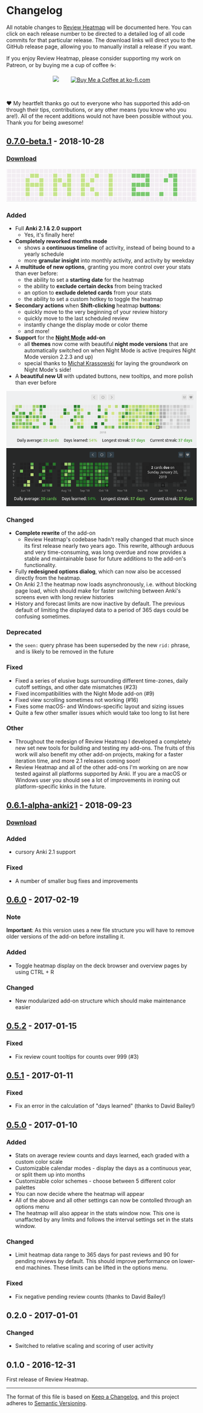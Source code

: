 # Changelog

All notable changes to [Review Heatmap](https://ankiweb.net/shared/info/1771074083) will be documented here. You can click on each release number to be directed to a detailed log of all code commits for that particular release. The download links will direct you to the GitHub release page, allowing you to manually install a release if you want.

If you enjoy Review Heatmap, please consider supporting my work on Patreon, or by buying me a cup of coffee :coffee::

<center><a href="https://patreon.com/glutanimate"><img src="https://glutanimate.com/logos/patreon_button.svg" height="48px"></a> <a href='https://ko-fi.com/X8X0L4YV' target='_blank'><img height='48px' style='border:0px;height:48px;margin-left:2em;' src='https://az743702.vo.msecnd.net/cdn/kofi2.png?v=0' border='0' alt='Buy Me a Coffee at ko-fi.com' /></a></center>

&nbsp;

:heart: My heartfelt thanks go out to everyone who has supported this add-on through their tips, contributions, or any other means (you know who you are!). All of the recent additions would not have been possible without you. Thank you for being awesome!



## [0.7.0-beta.1] - 2018-10-28

### [Download](https://github.com/glutanimate/review-heatmap/releases/tag/0.7.0-beta.1)

<center><img src="screenshots/0.7.0_logo.png"></center>



### Added

- Full **Anki 2.1 & 2.0 support**
    - Yes, it's finally here!
- **Completely reworked months mode**
    - shows a **continuous timeline** of activity, instead of being bound to a yearly schedule
    - more **granular insight** into monthly activity, and activity by weekday
- A **multitude of new options**, granting you more control over your stats than ever before:
    - the ability to set a **starting date** for the heatmap
    - the ability to **exclude certain decks** from being tracked
    - an option to **exclude deleted cards** from your stats
    - the ability to set a custom hotkey to toggle the heatmap
- **Secondary actions** when **Shift-clicking** heatmap **buttons**:
    - quickly move to the very beginning of your review history
    - quickly move to the last scheduled review
    - instantly change the display mode or color theme
    - and more!
- **Support** for the **[Night Mode](https://ankiweb.net/shared/info/1496166067) add-on**
    - all **themes** now come with beautiful **night mode versions** that are automatically switched on when Night Mode is active (requires Night Mode version 2.2.3 and up)
    - special thanks to [Michał Krassowski](https://github.com/krassowski) for laying the groundwork on Night Mode's side!
- A **beautiful new UI** with updated buttons, new tooltips, and more polish than ever before

<center><img src="screenshots/0.7.0_regular_year.png"></center>

<center><img src="screenshots/0.7.0_night_mode_months.png"></center>


### Changed

- **Complete rewrite** of the add-on
    - Review Heatmap's codebase hadn't really changed that much since its first release nearly two years ago. This rewrite, although arduous and very time-consuming, was long overdue and now provides a stable and maintainable base for future additions to the add-on's functionality.
- Fully **redesigned options dialog**, which can now also be accessed directly from the heatmap.
- On Anki 2.1 the heatmap now loads asynchronously, i.e. without blocking page load, which should make for faster switching between Anki's screens even with long review histories
- History and forecast limits are now inactive by default. The previous default of limiting the displayed data to a period of 365 days could be confusing sometimes.

### Deprecated

- the `seen:` query phrase has been superseded by the new `rid:` phrase, and is likely to be removed in the future

### Fixed

- Fixed a series of elusive bugs surrounding different time-zones, daily cutoff settings, and other date mismatches (#23)
- Fixed incompatibilities with the Night Mode add-on (#9)
- Fixed view scrolling sometimes not working (#16)
- Fixes some macOS- and Windows-specific layout and sizing issues
- Quite a few other smaller issues which would take too long to list here

### Other

- Throughout the redesign of Review Heatmap I developed a completely new set new tools for building and testing my add-ons. The fruits of this work will also benefit my other add-on projects, making for a faster iteration time, and more 2.1 releases coming soon!
- Review Heatmap and all of the other add-ons I'm working on are now tested against all platforms supported by Anki. If you are a macOS or Windows user you should see a lot of improvements in ironing out platform-specific kinks in the future.


## [0.6.1-alpha-anki21] - 2018-09-23

### [Download](https://github.com/glutanimate/review-heatmap/releases/tag/0.6.1-anki21-alpha)

### Added

- cursory Anki 2.1 support

### Fixed

- A number of smaller bug fixes and improvements

## [0.6.0] - 2017-02-19
### Note

**Important**: As this version uses a new file structure you will have to remove older versions of the add-on before installing it.


### Added
- Toggle heatmap display on the deck browser and overview pages by using CTRL + R

### Changed
- New modularized add-on structure which should make maintenance easier


## [0.5.2] - 2017-01-15
### Fixed
- Fix review count tooltips for counts over 999 (#3)

## [0.5.1] - 2017-01-11
### Fixed
- Fix an error in the calculation of "days learned" (thanks to David Bailey!)

## [0.5.0] - 2017-01-10
### Added
- Stats on average review counts and days learned, each graded with a custom color scale
- Customizable calendar modes - display the days as a continuous year, or split them up into months
- Customizable color schemes - choose between 5 different color palettes
- You can now decide where the heatmap will appear
- All of the above and all other settings can now be contolled through an options menu
- The heatmap will also appear in the stats window now. This one is unaffacted by any limits and follows the interval settings set in the stats window.

### Changed

- Limit heatmap data range to 365 days for past reviews and 90 for pending reviews by default. This should improve performance on lower-end machines. These limits can be lifted in the options menu.

### Fixed

- Fix negative pending review counts (thanks to David Bailey!)

## 0.2.0 - 2017-01-01
### Changed
- Switched to relative scaling and scoring of user activity

## 0.1.0 - 2016-12-31

First release of Review Heatmap.

[Unreleased]: https://github.com/glutanimate/review-heatmap/compare/v0.7.0-beta1...HEAD
[0.7.0-beta.1]: https://github.com/glutanimate/review-heatmap/compare/v0.6.1-anki21-alpha...v0.7.0-beta1
[0.6.1-alpha-anki21]: https://github.com/glutanimate/review-heatmap/compare/v0.6.0...0.6.1-alpha-anki21
[0.6.0]: https://github.com/glutanimate/review-heatmap/compare/v0.5.2...v0.6.0
[0.5.2]: https://github.com/glutanimate/review-heatmap/compare/v0.5.1...v0.5.2
[0.5.1]: https://github.com/glutanimate/review-heatmap/compare/39f686fd8dbfe532e97ff9c4a8189a684a011492...v0.5.1
[0.5.0]: https://github.com/glutanimate/review-heatmap/compare/22fcaa60d71967a453473de0b1f1fe970438ad08...v0.5.0


-----

The format of this file is based on [Keep a Changelog](https://keepachangelog.com/en/1.0.0/),
and this project adheres to [Semantic Versioning](https://semver.org/spec/v2.0.0.html).